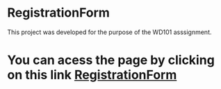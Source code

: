 # RegistrationForm
This project was developed for the purpose of the WD101 asssignment.
# You can acess the page by clicking on this link <a href="https://coderoshan18093.github.io/RegistrationForm/">RegistrationForm</a>
